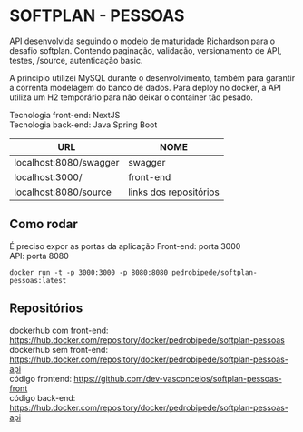 # SOFTPLAN - PESSOAS

API desenvolvida seguindo o modelo de maturidade Richardson para o desafio softplan.
Contendo paginação, validação, versionamento de API, testes, /source, autenticação basic.

A principio utilizei MySQL durante o desenvolvimento, também para garantir a correnta modelagem do banco de dados.
Para deploy no docker, a API utiliza um H2 temporário para não deixar o container tão pesado.

Tecnologia front-end: NextJS    
Tecnologia back-end: Java Spring Boot 

| URL | NOME |
| ------ | ------ |
| localhost:8080/swagger | swagger |
| localhost:3000/ | front-end |
| localhost:8080/source | links dos repositórios |

## Como rodar
É preciso expor as portas da aplicação
Front-end: porta 3000   
API: porta 8080  
```
docker run -t -p 3000:3000 -p 8080:8080 pedrobipede/softplan-pessoas:latest
```

## Repositórios ##
dockerhub com front-end: https://hub.docker.com/repository/docker/pedrobipede/softplan-pessoas  
dockerhub sem front-end: https://hub.docker.com/repository/docker/pedrobipede/softplan-pessoas-api   
código frontend: https://github.com/dev-vasconcelos/softplan-pessoas-front  
código back-end: https://hub.docker.com/repository/docker/pedrobipede/softplan-pessoas-api


